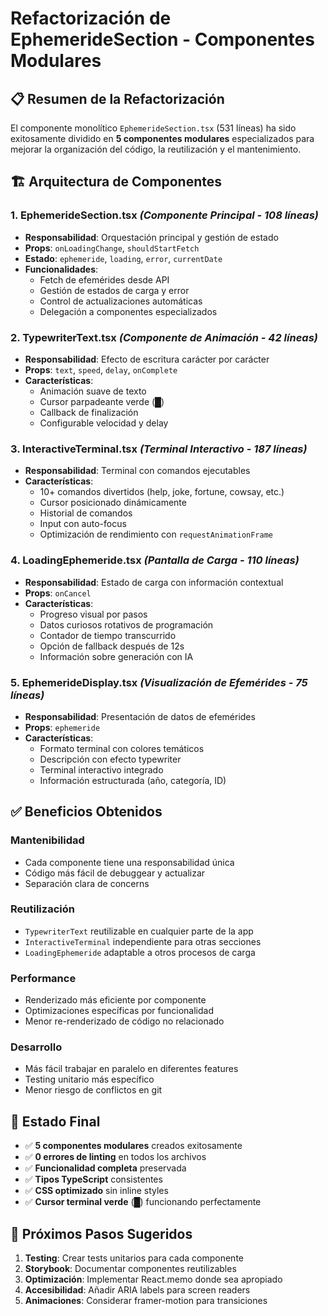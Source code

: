 # Refactorización de EphemerideSection - Componentes Modulares

## 📋 Resumen de la Refactorización

El componente monolítico `EphemerideSection.tsx` (531 líneas) ha sido exitosamente dividido en **5 componentes modulares** especializados para mejorar la organización del código, la reutilización y el mantenimiento.

## 🏗️ Arquitectura de Componentes

### 1. **EphemerideSection.tsx** *(Componente Principal - 108 líneas)*
- **Responsabilidad**: Orquestación principal y gestión de estado
- **Props**: `onLoadingChange`, `shouldStartFetch`
- **Estado**: `ephemeride`, `loading`, `error`, `currentDate`
- **Funcionalidades**:
  - Fetch de efemérides desde API
  - Gestión de estados de carga y error
  - Control de actualizaciones automáticas
  - Delegación a componentes especializados

### 2. **TypewriterText.tsx** *(Componente de Animación - 42 líneas)*
- **Responsabilidad**: Efecto de escritura carácter por carácter
- **Props**: `text`, `speed`, `delay`, `onComplete`
- **Características**:
  - Animación suave de texto
  - Cursor parpadeante verde (█)
  - Callback de finalización
  - Configurable velocidad y delay

### 3. **InteractiveTerminal.tsx** *(Terminal Interactivo - 187 líneas)*
- **Responsabilidad**: Terminal con comandos ejecutables
- **Características**:
  - 10+ comandos divertidos (help, joke, fortune, cowsay, etc.)
  - Cursor posicionado dinámicamente
  - Historial de comandos
  - Input con auto-focus
  - Optimización de rendimiento con `requestAnimationFrame`

### 4. **LoadingEphemeride.tsx** *(Pantalla de Carga - 110 líneas)*
- **Responsabilidad**: Estado de carga con información contextual
- **Props**: `onCancel`
- **Características**:
  - Progreso visual por pasos
  - Datos curiosos rotativos de programación
  - Contador de tiempo transcurrido
  - Opción de fallback después de 12s
  - Información sobre generación con IA

### 5. **EphemerideDisplay.tsx** *(Visualización de Efemérides - 75 líneas)*
- **Responsabilidad**: Presentación de datos de efemérides
- **Props**: `ephemeride`
- **Características**:
  - Formato terminal con colores temáticos
  - Descripción con efecto typewriter
  - Terminal interactivo integrado
  - Información estructurada (año, categoría, ID)

## ✅ Beneficios Obtenidos

### **Mantenibilidad**
- Cada componente tiene una responsabilidad única
- Código más fácil de debuggear y actualizar
- Separación clara de concerns

### **Reutilización**
- `TypewriterText` reutilizable en cualquier parte de la app
- `InteractiveTerminal` independiente para otras secciones
- `LoadingEphemeride` adaptable a otros procesos de carga

### **Performance**
- Renderizado más eficiente por componente
- Optimizaciones específicas por funcionalidad
- Menor re-renderizado de código no relacionado

### **Desarrollo**
- Más fácil trabajar en paralelo en diferentes features
- Testing unitario más específico
- Menor riesgo de conflictos en git

## 🎯 Estado Final

- ✅ **5 componentes modulares** creados exitosamente
- ✅ **0 errores de linting** en todos los archivos
- ✅ **Funcionalidad completa** preservada
- ✅ **Tipos TypeScript** consistentes
- ✅ **CSS optimizado** sin inline styles
- ✅ **Cursor terminal verde** (█) funcionando perfectamente

## 🚀 Próximos Pasos Sugeridos

1. **Testing**: Crear tests unitarios para cada componente
2. **Storybook**: Documentar componentes reutilizables
3. **Optimización**: Implementar React.memo donde sea apropiado
4. **Accesibilidad**: Añadir ARIA labels para screen readers
5. **Animaciones**: Considerar framer-motion para transiciones
